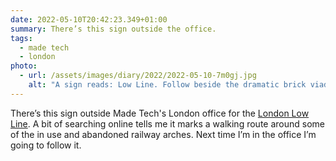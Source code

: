 ```yaml
---
date: 2022-05-10T20:42:23.349+01:00
summary: There’s this sign outside the office.
tags:
  - made tech
  - london
photo:
  - url: /assets/images/diary/2022/2022-05-10-7m0gj.jpg
    alt: "A sign reads: Low Line. Follow beside the dramatic brick viaducts and discover some of london's industrial and commercial heritage dating back to the 19th century and the time of the rapid spread of railways between cities and across the country."
---
```

There’s this sign outside Made Tech's London office for the [London Low Line](https://lowline.london). A bit of searching online tells me it marks a walking route around some of the in use and abandoned railway arches. Next time I’m in the office I’m going to follow it. 
